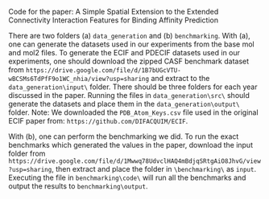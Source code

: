Code for the paper:
A Simple Spatial Extension to the Extended Connectivity Interaction Features for Binding Affinity Prediction

There are two folders (a) `data_generation` and (b) `benchmarking`.
With (a), one can generate the datasets used in our experiments from the base mol and mol2 files.
To generate the ECIF and PDECIF datasets used in our experiments, one should download the zipped CASF benchmark dataset from `https://drive.google.com/file/d/1B7bUGcVTU-wBCSMs6TdPfF9o1WC_nhia/view?usp=sharing` and extract to the `data_generation\input\` folder. There should be three folders for each year discussed in the paper.
Running the files in `data_generation\src\` should generate the datasets and place them in the `data_generation\output\` folder.
Note: We downloaded the `PDB_Atom_Keys.csv` file used in the original ECIF paper from:
`https://github.com/DIFACQUIM/ECIF`.  

With (b), one can perform the benchmarking we did.
To run the exact benchmarks which generated the values in the paper, download the input folder from `https://drive.google.com/file/d/1Mwwq78UdvclHAQ4mBdjqSRtgAiO8JhvG/view?usp=sharing`, then extract and place the folder in `\benchmarking\` as `input`.
Executing the file in `benchmarking\code\` will run all the benchmarks and output the results to `benchmarking\output`. 